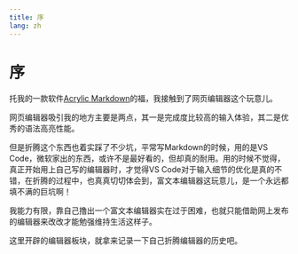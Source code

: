 ```yaml
---
title: 序
lang: zh
---
```


# 序

托我的一款软件[Acrylic Markdown](https://www.microsoft.com/en-us/p/acrylic-markdown/9mx0mgjmjnbj)的福，我接触到了网页编辑器这个玩意儿。

网页编辑器吸引我的地方主要是两点，其一是完成度比较高的输入体验，其二是优秀的语法高亮性能。

但是折腾这个东西也着实踩了不少坑，平常写Markdown的时候，用的是VS Code，微软家出的东西，或许不是最好看的，但却真的耐用。用的时候不觉得，真正开始用上自己写的编辑器时，才觉得VS Code对于输入细节的优化是真的不错，在折腾的过程中，也真真切切体会到，富文本编辑器这玩意儿，是一个永远都填不满的巨坑啊！

我能力有限，靠自己撸出一个富文本编辑器实在过于困难，也就只能借助网上发布的编辑器来改改才能勉强维持生活这样子。

这里开辟的编辑器板块，就拿来记录一下自己折腾编辑器的历史吧。